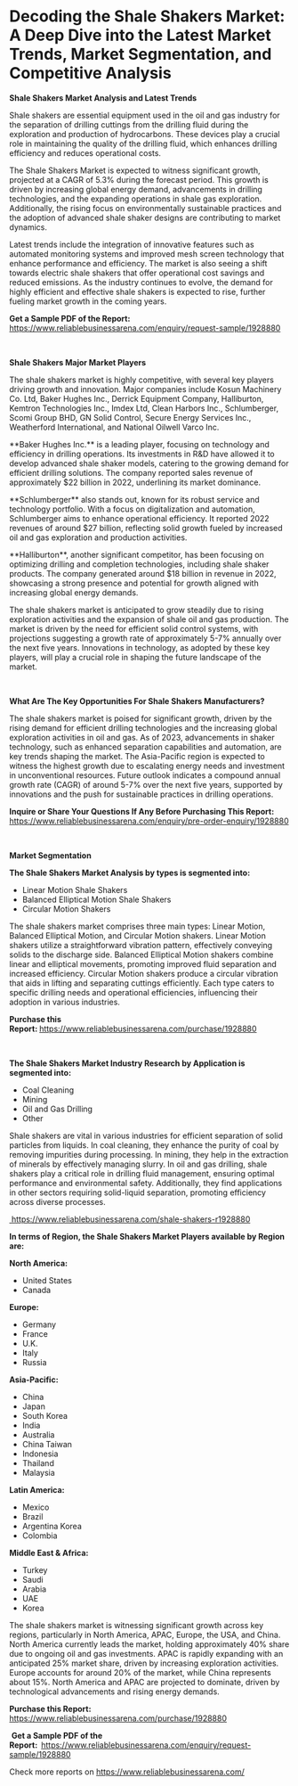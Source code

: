 <p><h1>Decoding the Shale Shakers Market: A Deep Dive into the Latest Market Trends, Market Segmentation, and Competitive Analysis</h1></p><p><strong>Shale Shakers Market Analysis and Latest Trends</strong></p>
<p><p>Shale shakers are essential equipment used in the oil and gas industry for the separation of drilling cuttings from the drilling fluid during the exploration and production of hydrocarbons. These devices play a crucial role in maintaining the quality of the drilling fluid, which enhances drilling efficiency and reduces operational costs.</p><p>The Shale Shakers Market is expected to witness significant growth, projected at a CAGR of 5.3% during the forecast period. This growth is driven by increasing global energy demand, advancements in drilling technologies, and the expanding operations in shale gas exploration. Additionally, the rising focus on environmentally sustainable practices and the adoption of advanced shale shaker designs are contributing to market dynamics.</p><p>Latest trends include the integration of innovative features such as automated monitoring systems and improved mesh screen technology that enhance performance and efficiency. The market is also seeing a shift towards electric shale shakers that offer operational cost savings and reduced emissions. As the industry continues to evolve, the demand for highly efficient and effective shale shakers is expected to rise, further fueling market growth in the coming years.</p></p>
<p><strong>Get a Sample PDF of the Report:&nbsp;</strong> <a href="https://www.reliablebusinessarena.com/enquiry/request-sample/1928880?utm_campaign=1841&utm_medium=2&utm_source=Github&utm_content=ia&utm_term=16012025&utm_id=shale-shakers">https://www.reliablebusinessarena.com/enquiry/request-sample/1928880</a></p>
<p>&nbsp;</p>
<p><strong>Shale Shakers Major Market Players</strong></p>
<p><p>The shale shakers market is highly competitive, with several key players driving growth and innovation. Major companies include Kosun Machinery Co. Ltd, Baker Hughes Inc., Derrick Equipment Company, Halliburton, Kemtron Technologies Inc., Imdex Ltd, Clean Harbors Inc., Schlumberger, Scomi Group BHD, GN Solid Control, Secure Energy Services Inc., Weatherford International, and National Oilwell Varco Inc.</p><p>**Baker Hughes Inc.** is a leading player, focusing on technology and efficiency in drilling operations. Its investments in R&D have allowed it to develop advanced shale shaker models, catering to the growing demand for efficient drilling solutions. The company reported sales revenue of approximately $22 billion in 2022, underlining its market dominance.</p><p>**Schlumberger** also stands out, known for its robust service and technology portfolio. With a focus on digitalization and automation, Schlumberger aims to enhance operational efficiency. It reported 2022 revenues of around $27 billion, reflecting solid growth fueled by increased oil and gas exploration and production activities.</p><p>**Halliburton**, another significant competitor, has been focusing on optimizing drilling and completion technologies, including shale shaker products. The company generated around $18 billion in revenue in 2022, showcasing a strong presence and potential for growth aligned with increasing global energy demands.</p><p>The shale shakers market is anticipated to grow steadily due to rising exploration activities and the expansion of shale oil and gas production. The market is driven by the need for efficient solid control systems, with projections suggesting a growth rate of approximately 5-7% annually over the next five years. Innovations in technology, as adopted by these key players, will play a crucial role in shaping the future landscape of the market.</p></p>
<p>&nbsp;</p>
<p><strong>What Are The Key Opportunities For Shale Shakers Manufacturers?</strong></p>
<p><p>The shale shakers market is poised for significant growth, driven by the rising demand for efficient drilling technologies and the increasing global exploration activities in oil and gas. As of 2023, advancements in shaker technology, such as enhanced separation capabilities and automation, are key trends shaping the market. The Asia-Pacific region is expected to witness the highest growth due to escalating energy needs and investment in unconventional resources. Future outlook indicates a compound annual growth rate (CAGR) of around 5-7% over the next five years, supported by innovations and the push for sustainable practices in drilling operations.</p></p>
<p><strong>Inquire or Share Your Questions If Any Before Purchasing This Report:</strong> <a href="https://www.reliablebusinessarena.com/enquiry/pre-order-enquiry/1928880?utm_campaign=1841&utm_medium=2&utm_source=Github&utm_content=ia&utm_term=16012025&utm_id=shale-shakers">https://www.reliablebusinessarena.com/enquiry/pre-order-enquiry/1928880</a></p>
<p>&nbsp;</p>
<p><strong>Market Segmentation</strong></p>
<p><strong>The Shale Shakers Market Analysis by types is segmented into:</strong></p>
<p><ul><li>Linear Motion Shale Shakers</li><li>Balanced Elliptical Motion Shale Shakers</li><li>Circular Motion Shakers</li></ul></p>
<p><p>The shale shakers market comprises three main types: Linear Motion, Balanced Elliptical Motion, and Circular Motion shakers. Linear Motion shakers utilize a straightforward vibration pattern, effectively conveying solids to the discharge side. Balanced Elliptical Motion shakers combine linear and elliptical movements, promoting improved fluid separation and increased efficiency. Circular Motion shakers produce a circular vibration that aids in lifting and separating cuttings efficiently. Each type caters to specific drilling needs and operational efficiencies, influencing their adoption in various industries.</p></p>
<p><strong>Purchase this Report:&nbsp;</strong><a href="https://www.reliablebusinessarena.com/purchase/1928880?utm_campaign=1841&utm_medium=2&utm_source=Github&utm_content=ia&utm_term=16012025&utm_id=shale-shakers">https://www.reliablebusinessarena.com/purchase/1928880</a></p>
<p>&nbsp;</p>
<p><strong>The Shale Shakers Market Industry Research by Application is segmented into:</strong></p>
<p><ul><li>Coal Cleaning</li><li>Mining</li><li>Oil and Gas Drilling</li><li>Other</li></ul></p>
<p><p>Shale shakers are vital in various industries for efficient separation of solid particles from liquids. In coal cleaning, they enhance the purity of coal by removing impurities during processing. In mining, they help in the extraction of minerals by effectively managing slurry. In oil and gas drilling, shale shakers play a critical role in drilling fluid management, ensuring optimal performance and environmental safety. Additionally, they find applications in other sectors requiring solid-liquid separation, promoting efficiency across diverse processes.</p></p>
<p><a href="https://www.reliablebusinessarena.com/shale-shakers-r1928880?utm_campaign=1841&utm_medium=2&utm_source=Github&utm_content=ia&utm_term=16012025&utm_id=shale-shakers">&nbsp;https://www.reliablebusinessarena.com/shale-shakers-r1928880</a></p>
<p><strong>In terms of Region, the Shale Shakers Market Players available by Region are:</strong></p>
<p>
    <p> <strong> North America: </strong>
        <ul>
            <li>United States</li>
            <li>Canada</li>
        </ul>
        </p> 
    <p> <strong> Europe: </strong>
        <ul>
            <li>Germany</li>
            <li>France</li>
            <li>U.K.</li>
            <li>Italy</li>
            <li>Russia</li>
        </ul>
        </p> 
    <p> <strong> Asia-Pacific: </strong>
        <ul>
            <li>China</li>
            <li>Japan</li>
            <li>South Korea</li>
            <li>India</li>
            <li>Australia</li>
            <li>China Taiwan</li>
            <li>Indonesia</li>
            <li>Thailand</li>
            <li>Malaysia</li>
        </ul>
        </p> 
    <p> <strong> Latin America: </strong>
        <ul>
            <li>Mexico</li>
            <li>Brazil</li>
            <li>Argentina Korea</li>
            <li>Colombia</li>
        </ul>
        </p> 
    <p> <strong> Middle East & Africa: </strong>
        <ul>
            <li>Turkey</li>
            <li>Saudi</li>
            <li>Arabia</li>
            <li>UAE</li>
            <li>Korea</li>
        </ul>
    </p>
    </p>
<p><p>The shale shakers market is witnessing significant growth across key regions, particularly in North America, APAC, Europe, the USA, and China. North America currently leads the market, holding approximately 40% share due to ongoing oil and gas investments. APAC is rapidly expanding with an anticipated 25% market share, driven by increasing exploration activities. Europe accounts for around 20% of the market, while China represents about 15%. North America and APAC are projected to dominate, driven by technological advancements and rising energy demands.</p></p>
<p><strong>Purchase this Report: </strong><a href="https://www.reliablebusinessarena.com/purchase/1928880?utm_campaign=1841&utm_medium=2&utm_source=Github&utm_content=ia&utm_term=16012025&utm_id=shale-shakers">https://www.reliablebusinessarena.com/purchase/1928880</a></p>
<p>&nbsp;<strong>Get a Sample PDF of the Report:&nbsp;&nbsp;</strong><a href="https://www.reliablebusinessarena.com/enquiry/request-sample/1928880?utm_campaign=1841&utm_medium=2&utm_source=Github&utm_content=ia&utm_term=16012025&utm_id=shale-shakers">https://www.reliablebusinessarena.com/enquiry/request-sample/1928880</a></p>
<p><strong></strong></p>
<p>Check more reports on <a href="https://www.reliablebusinessarena.com/?utm_campaign=1841&utm_medium=2&utm_source=Github&utm_content=ia&utm_term=16012025&utm_id=shale-shakers">https://www.reliablebusinessarena.com/</a></p>